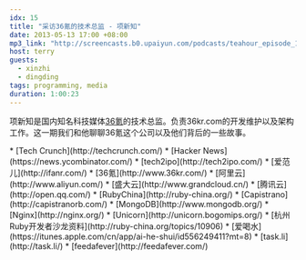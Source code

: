 ```yaml
---
idx: 15
title: "采访36氪的技术总监 - 项新知"
date: 2013-05-13 17:00 +08:00
mp3_link: "http://screencasts.b0.upaiyun.com/podcasts/teahour_episode_15.m4a"
host: terry
guests:
  - xinzhi
  - dingding
tags: programming, media
duration: 1:00:23
---
```


项新知是国内知名科技媒体[36氪](http://www.36kr.com/)的技术总监。负责36kr.com的开发维护以及架构工作。这一期我们和他聊聊36氪这个公司以及他们背后的一些故事。

<section class="notes" markdown="1">
  * [Tech Crunch](http://techcrunch.com/)
  * [Hacker News](https://news.ycombinator.com/)
  * [tech2ipo](http://tech2ipo.com/)
  * [爱范儿](http://ifanr.com/)
  * [36氪](http://www.36kr.com/)
  * [阿里云](http://www.aliyun.com/)
  * [盛大云](http://www.grandcloud.cn/)
  * [腾讯云](http://open.qq.com/)
  * [RubyChina](http://ruby-china.org/)
  * [Capistrano](http://capistranorb.com/)
  * [MongoDB](http://www.mongodb.org/)
  * [Nginx](http://nginx.org/)
  * [Unicorn](http://unicorn.bogomips.org/)
  * [杭州Ruby开发者沙龙资料](http://ruby-china.org/topics/10906)
  * [爱喝水](https://itunes.apple.com/cn/app/ai-he-shui/id556249411?mt=8)
  * [task.li](http://task.li/)
  * [feedafever](http://feedafever.com/)
</section>
